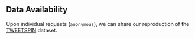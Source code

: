 ## Data Availability

Upon individual requests (`anonymous`), we can share our reproduction of the [TWEETSPIN](https://aclanthology.org/2022.naacl-main.251.pdf) dataset.